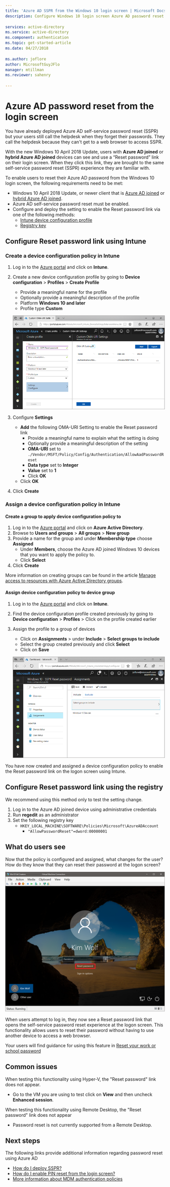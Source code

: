 ```yaml
---
title: 'Azure AD SSPR from the Windows 10 login screen | Microsoft Docs'
description: Configure Windows 10 login screen Azure AD password reset and I forgot my PIN

services: active-directory
ms.service: active-directory
ms.component: authentication
ms.topic: get-started-article
ms.date: 04/27/2018

ms.author: joflore
author: MicrosoftGuyJFlo
manager: mtillman
ms.reviewer: sahenry

---
```

# Azure AD password reset from the login screen

You have already deployed Azure AD self-service password reset (SSPR) but your users still call the helpdesk when they forget their passwords. They call the helpdesk because they can't get to a web browser to access SSPR.

With the new Windows 10 April 2018 Update, users with **Azure AD joined** or **hybrid Azure AD joined** devices can see and use a “Reset password” link on their login screen. When they click this link, they are brought to the same self-service password reset (SSPR) experience they are familiar with.

To enable users to reset their Azure AD password from the Windows 10 login screen, the following requirements need to be met:

* Windows 10 April 2018 Update, or newer client that is [Azure AD joined](../device-management-azure-portal.md) or [hybrid Azure AD joined](../device-management-hybrid-azuread-joined-devices-setup.md).
* Azure AD self-service password reset must be enabled.
* Configure and deploy the setting to enable the Reset password link via one of the following methods:
   * [Intune device configuration profile](tutorial-sspr-windows.md#configure-reset-password-link-using-intune)
   * [Registry key](tutorial-sspr-windows.md#configure-reset-password-link-using-the-registry)

## Configure Reset password link using Intune

### Create a device configuration policy in Intune

1. Log in to the [Azure portal](https://portal.azure.com) and click on **Intune**.
2. Create a new device configuration profile by going to **Device configuration** > **Profiles** > **Create Profile**
   * Provide a meaningful name for the profile
   * Optionally provide a meaningful description of the profile
   * Platform **Windows 10 and later**
   * Profile type **Custom**

   ![CreateProfile][CreateProfile]

3. Configure **Settings**
   * **Add** the following OMA-URI Setting to enable the Reset password link
      * Provide a meaningful name to explain what the setting is doing
      * Optionally provide a meaningful description of the setting
      * **OMA-URI** set to `./Vendor/MSFT/Policy/Config/Authentication/AllowAadPasswordReset`
      * **Data type** set to **Integer**
      * **Value** set to **1**
      * Click **OK**
   * Click **OK**
4. Click **Create**

### Assign a device configuration policy in Intune

#### Create a group to apply device configuration policy to

1. Log in to the [Azure portal](https://portal.azure.com) and click on **Azure Active Directory**.
2. Browse to **Users and groups** > **All groups** > **New group**
3. Provide a name for the group and under **Membership type** choose **Assigned**
   * Under **Members**, choose the Azure AD joined Windows 10 devices that you want to apply the policy to.
   * Click **Select**
4. Click **Create**

More information on creating groups can be found in the article [Manage access to resources with Azure Active Directory groups](../fundamentals/active-directory-manage-groups.md).

#### Assign device configuration policy to device group

1. Log in to the [Azure portal](https://portal.azure.com) and click on **Intune**.
2. Find the device configuration profile created previously by going to **Device configuration** > **Profiles** > Click on the profile created earlier
3. Assign the profile to a group of devices 
   * Click on **Assignments** > under **Include** > **Select groups to include**
   * Select the group created previously and click **Select**
   * Click on **Save**

   ![Assignment][Assignment]

You have now created and assigned a device configuration policy to enable the Reset password link on the logon screen using Intune.

## Configure Reset password link using the registry

We recommend using this method only to test the setting change.

1. Log in to the Azure AD joined device using administrative credentials
2. Run **regedit** as an administrator
3. Set the following registry key
   * `HKEY_LOCAL_MACHINE\SOFTWARE\Policies\Microsoft\AzureADAccount`
      * `"AllowPasswordReset"=dword:00000001`

## What do users see

Now that the policy is configured and assigned, what changes for the user? How do they know that they can reset their password at the logon screen?

![LoginScreen][LoginScreen]

When users attempt to log in, they now see a Reset password link that opens the self-service password reset experience at the logon screen. This functionality allows users to reset their password without having to use another device to access a web browser.

Your users will find guidance for using this feature in [Reset your work or school password](../active-directory-passwords-update-your-own-password.md#reset-password-at-sign-in)

## Common issues

When testing this functionality using Hyper-V, the "Reset password" link does not appear.

* Go to the VM you are using to test click on **View** and then uncheck **Enhanced session**.

When testing this functionality using Remote Desktop, the "Reset password" link does not appear

* Password reset is not currently supported from a Remote Desktop.

## Next steps

The following links provide additional information regarding password reset using Azure AD

* [How do I deploy SSPR?](howto-sspr-deployment.md)
* [How do I enable PIN reset from the login screen?](https://docs.microsoft.com/intune/device-windows-pin-reset)
* [More information about MDM authentication policies](https://docs.microsoft.com/windows/client-management/mdm/policy-csp-authentication)

[CreateProfile]: ./media/tutorial-sspr-windows/create-profile.png "Create Intune device configuration profile to enable Reset password link on the Windows 10 logon screen"
[Assignment]: ./media/tutorial-sspr-windows/profile-assignment.png "Assign Intune device configuration policy to a group of Windows 10 devices"
[LoginScreen]: ./media/tutorial-sspr-windows/logon-reset-password.png "Reset password link at the Windows 10 logon screen"
